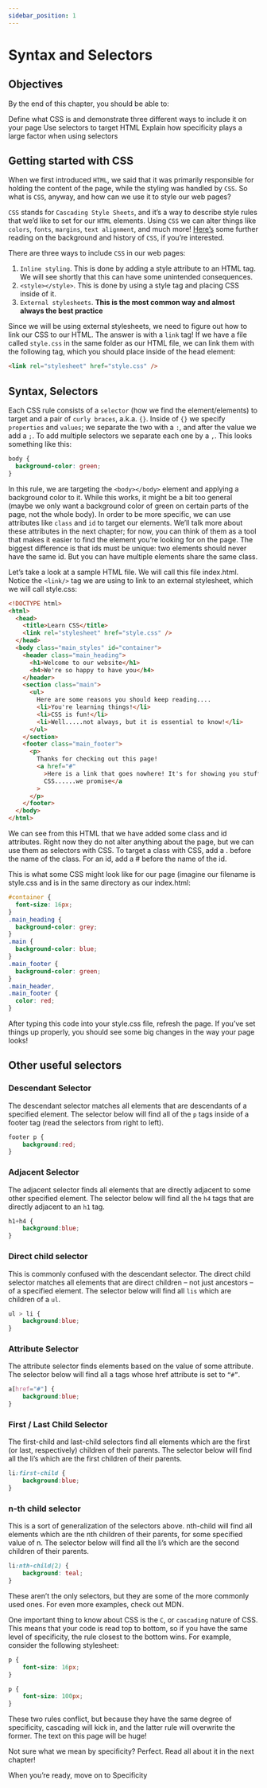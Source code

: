 ```yaml
---
sidebar_position: 1
---
```


# Syntax and Selectors

## Objectives

By the end of this chapter, you should be able to:

Define what CSS is and demonstrate three different ways to include it on your page
Use selectors to target HTML
Explain how specificity plays a large factor when using selectors

## Getting started with CSS

When we first introduced `HTML`, we said that it was primarily responsible for holding the content of the page, while the styling was handled by `CSS`. So what is `CSS`, anyway, and how can we use it to style our web pages?

`CSS` stands for `Cascading Style Sheets`, and it’s a way to describe style rules that we’d like to set for our `HTML` elements. Using `CSS` we can alter things like `colors`, `fonts`, `margins`, `text alignment`, and much more! [Here’s](https://en.wikipedia.org/wiki/Cascading_Style_Sheets) some further reading on the background and history of `CSS`, if you’re interested.

There are three ways to include `CSS` in our web pages:

1. `Inline styling`. This is done by adding a style attribute to an HTML tag. We will see shortly that this can have some unintended consequences.
2. `<style></style>`. This is done by using a style tag and placing CSS inside of it.
3. `External stylesheets`. **This is the most common way and almost always the best practice**

Since we will be using external stylesheets, we need to figure out how to link our CSS to our HTML. The answer is with a `link` tag! If we have a file called `style.css` in the same folder as our HTML file, we can link them with the following tag, which you should place inside of the head element:

```html
<link rel="stylesheet" href="style.css" />
```

## Syntax, Selectors

Each CSS rule consists of a `selector` (how we find the element/elements) to target and a pair of `curly braces`, a.k.a. `{}`. Inside of `{}` we specify `properties` and `values`; we separate the two with a `:`, and after the value we add a `;`. To add multiple selectors we separate each one by a `,`. This looks something like this:

```css
body {
  background-color: green;
}
```

In this rule, we are targeting the `<body></body>` element and applying a background color to it. While this works, it might be a bit too general (maybe we only want a background color of green on certain parts of the page, not the whole body). In order to be more specific, we can use attributes like `class` and `id` to target our elements. We’ll talk more about these attributes in the next chapter; for now, you can think of them as a tool that makes it easier to find the element you’re looking for on the page. The biggest difference is that ids must be unique: two elements should never have the same id. But you can have multiple elements share the same class.

Let’s take a look at a sample HTML file. We will call this file index.html. Notice the `<link/>` tag we are using to link to an external stylesheet, which we will call style.css:

```html
<!DOCTYPE html>
<html>
  <head>
    <title>Learn CSS</title>
    <link rel="stylesheet" href="style.css" />
  </head>
  <body class="main_styles" id="container">
    <header class="main_heading">
      <h1>Welcome to our website</h1>
      <h4>We're so happy to have you</h4>
    </header>
    <section class="main">
      <ul>
        Here are some reasons you should keep reading....
        <li>You're learning things!</li>
        <li>CSS is fun!</li>
        <li>Well.....not always, but it is essential to know!</li>
      </ul>
    </section>
    <footer class="main_footer">
      <p>
        Thanks for checking out this page!
        <a href="#"
          >Here is a link that goes nowhere! It's for showing you stuff with
          CSS......we promise</a
        >
      </p>
    </footer>
  </body>
</html>
```

We can see from this HTML that we have added some class and id attributes. Right now they do not alter anything about the page, but we can use them as selectors with CSS. To target a class with CSS, add a . before the name of the class. For an id, add a # before the name of the id.

This is what some CSS might look like for our page (imagine our filename is style.css and is in the same directory as our index.html:

```css
#container {
  font-size: 16px;
}
.main_heading {
  background-color: grey;
}
.main {
  background-color: blue;
}
.main_footer {
  background-color: green;
}
.main_header,
.main_footer {
  color: red;
}
```

After typing this code into your style.css file, refresh the page. If you’ve set things up properly, you should see some big changes in the way your page looks!

## Other useful selectors

### Descendant Selector

The descendant selector matches all elements that are descendants of a specified element. The selector below will find all of the `p` tags inside of a footer tag (read the selectors from right to left).

```css
footer p {
    background:red;
}
```

### Adjacent Selector

The adjacent selector finds all elements that are directly adjacent to some other specified element. The selector below will find all the `h4` tags that are directly adjacent to an `h1` tag.

```css
h1+h4 {
    background:blue;
}
```

### Direct child selector

This is commonly confused with the descendant selector. The direct child selector matches all elements that are direct children – not just ancestors – of a specified element. The selector below will find all `lis` which are children of a `ul`.

```css
ul > li {
    background:blue;
}
```

### Attribute Selector

The attribute selector finds elements based on the value of some attribute. The selector below will find all a tags whose href attribute is set to `“#”`.

```css
a[href="#"] {
    background:blue;
}
```

### First / Last Child Selector

The first-child and last-child selectors find all elements which are the first (or last, respectively) children of their parents. The selector below will find all the li’s which are the first children of their parents.

```css
li:first-child {
    background:blue;
}
```

### n-th child selector

This is a sort of generalization of the selectors above. nth-child will find all elements which are the nth children of their parents, for some specified value of n. The selector below will find all the li’s which are the second children of their parents.

```css
li:nth-child(2) {
    background: teal;
}
```

These aren’t the only selectors, but they are some of the more commonly used ones. For even more examples, check out MDN.

One important thing to know about CSS is the `C`, or `cascading` nature of CSS. This means that your code is read top to bottom, so if you have the same level of specificity, the rule closest to the bottom wins. For example, consider the following stylesheet:

```css
p {
    font-size: 16px;
}

p {
    font-size: 100px;
}
```

These two rules conflict, but because they have the same degree of specificity, cascading will kick in, and the latter rule will overwrite the former. The text on this page will be huge!

Not sure what we mean by specificity? Perfect. Read all about it in the next chapter!

When you’re ready, move on to Specificity
